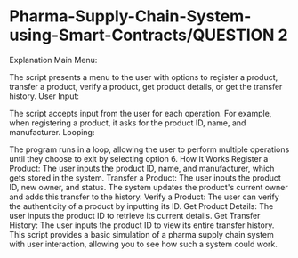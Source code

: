 # Pharma-Supply-Chain-System-using-Smart-Contracts/QUESTION 2
Explanation
Main Menu:

The script presents a menu to the user with options to register a product, transfer a product, verify a product, get product details, or get the transfer history.
User Input:

The script accepts input from the user for each operation. For example, when registering a product, it asks for the product ID, name, and manufacturer.
Looping:

The program runs in a loop, allowing the user to perform multiple operations until they choose to exit by selecting option 6.
How It Works
Register a Product: The user inputs the product ID, name, and manufacturer, which gets stored in the system.
Transfer a Product: The user inputs the product ID, new owner, and status. The system updates the product's current owner and adds this transfer to the history.
Verify a Product: The user can verify the authenticity of a product by inputting its ID.
Get Product Details: The user inputs the product ID to retrieve its current details.
Get Transfer History: The user inputs the product ID to view its entire transfer history.
This script provides a basic simulation of a pharma supply chain system with user interaction, allowing you to see how such a system could work.
